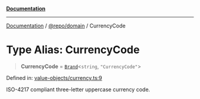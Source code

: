 [**Documentation**](../../../README.md)

***

[Documentation](../../../README.md) / [@repo/domain](../README.md) / CurrencyCode

# Type Alias: CurrencyCode

> **CurrencyCode** = [`Brand`](Brand.md)\<`string`, `"CurrencyCode"`\>

Defined in: [value-objects/currency.ts:9](https://github.com/o3osatoshi/experiment/blob/67ff251451cab829206391b718d971ec20ce4dfb/packages/domain/src/value-objects/currency.ts#L9)

ISO-4217 compliant three-letter uppercase currency code.
